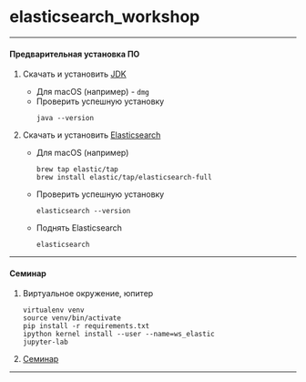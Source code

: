 # elasticsearch_workshop

---

#### Предварительная установка ПО

1. Скачать и установить [JDK](https://www.oracle.com/technetwork/java/javase/downloads/index.html)
    * Для macOS (например) - `dmg`
    * Проверить успешную установку
        ```
        java --version
        ```
    
2. Скачать и установить [Elasticsearch](https://www.elastic.co/downloads/elasticsearch)
    * Для macOS (например)
        ```
        brew tap elastic/tap
        brew install elastic/tap/elasticsearch-full
        ```
    * Проверить успешную установку
        ```
        elasticsearch --version
        ```
    * Поднять Elasticsearch  
        ```
        elasticsearch
        ```

---

#### Семинар

1. Виртуальное окружение, юпитер
    ```
    virtualenv venv
    source venv/bin/activate
    pip install -r requirements.txt
    ipython kernel install --user --name=ws_elastic
    jupyter-lab
    ```

2. [Семинар](ws_elastic.ipynb)

---
